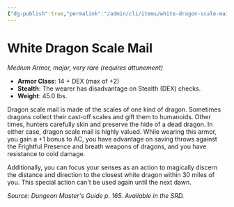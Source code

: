 ```yaml
---
{"dg-publish":true,"permalink":"/admin/cli/items/white-dragon-scale-mail/","tags":["compendium/src/5e/dmg","item/armor/medium","item/attunement/required","item/rarity/very-rare","item/tier/major"],"updated":"2025-01-11T15:32:21.563+00:00"}
---
```


# White Dragon Scale Mail
*Medium Armor, major, very rare (requires attunement)*  

- **Armor Class**: 14 + DEX (max of +2)
- **Stealth**: The wearer has disadvantage on Stealth (DEX) checks.
- **Weight**: 45.0 lbs.

Dragon scale mail is made of the scales of one kind of dragon. Sometimes dragons collect their cast-off scales and gift them to humanoids. Other times, hunters carefully skin and preserve the hide of a dead dragon. In either case, dragon scale mail is highly valued. While wearing this armor, you gain a +1 bonus to AC, you have advantage on saving throws against the Frightful Presence and breath weapons of dragons, and you have resistance to cold damage.

Additionally, you can focus your senses as an action to magically discern the distance and direction to the closest white dragon within 30 miles of you. This special action can't be used again until the next dawn.

*Source: Dungeon Master's Guide p. 165. Available in the SRD.*